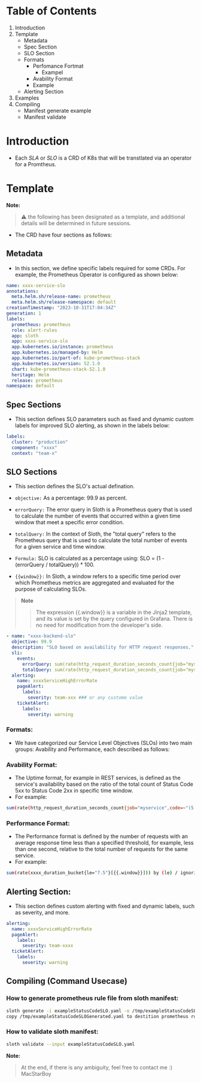 # Table of Contents
1. Introduction
2. Template
   - Metadata
   - Spec Section
   - SLO Section
   - Formats
     - Perfomance Fortmat
       - Exampel
     - Avability Format
      - Example
   - Alerting Section
3. Examples
4. Compiling 
   - Manifest generate example
   - Manifest validate


# Introduction
* Each *SLA* or *SLO* is a CRD of K8s that will be transtlated via an operator for a Promtheus.

# Template
**Note:**
> :warning: the following has been designated as a template, and additional details will be determined in future sessions.
* The CRD have four sections as follows:

## Metadata
* In this section, we define specific labels required for some CRDs. For example, the Prometheus Operator is configured as shown below:
```yaml
name: xxxx-service-slo
annotations:
  meta.helm.sh/release-name: prometheus
  meta.helm.sh/release-namespace: default
creationTimestamp: "2023-10-31T17:04:34Z"
generation: 1
labels:
  prometheus: prometheus
  role: alert-rules
  app: sloth
  app: xxxx-service-slo
  app.kubernetes.io/instance: prometheus
  app.kubernetes.io/managed-by: Helm
  app.kubernetes.io/part-of: kube-prometheus-stack
  app.kubernetes.io/version: 52.1.0
  chart: kube-prometheus-stack-52.1.0
  heritage: Helm
  release: prometheus
namespace: default
```

## Spec Sections
* This section defines SLO parameters such as fixed and dynamic custom labels for improved SLO alerting, as shown in the labels below:
```yaml
labels:
  cluster: "production"
  component: "xxxx"
  context: "team-x"
```

## SLO Sections
* This section defines the SLO's actual defination.

* `objective:` As a percentage: 99.9 as percent. 
* `errorQuery:` The error query in Sloth is a Prometheus query that is used to calculate the number of events that occurred within a given time window that meet a specific error condition.
* `totalQuery:` In the context of Sloth, the "total query" refers to the Prometheus query that is used to calculate the total number of events for a given service and time window.
* `Formula:` SLO is calculated as a percentage using: SLO = (1 - (errorQuery / totalQuery)) * 100.
* `{{window}}:` In Sloth, a window refers to a specific time period over which Prometheus metrics are aggregated and evaluated for the purpose of calculating SLOs.
>**Note**
>> The expression {{.window}} is a variable in the Jinja2 template, and its value is set by the query configured in Grafana. There is no need for modification from the developer's side.

```yaml
- name: "xxxx-backend-slo"
  objective: 99.9
  description: "SLO based on availability for HTTP request responses."
  sli:
    events:
      errorQuery: sum(rate(http_request_duration_seconds_count{job="myservice",code=~"(5..|401)"}[{{.window}}]))
      totalQuery: sum(rate(http_request_duration_seconds_count{job="myservice"}[{{.window}}]))
  alerting:
    name: xxxxServiceHighErrorRate
    pageAlert:
      labels:
        severity: team-xxx ### or any custome value
    ticketAlert:
      labels:
        severity: warning
```

### Formats:
* We have categorized our Service Level Objectives (SLOs) into two main groups: Avability and Performance, each described as follows:
### Avability Format:
* The Uptime format, for example in REST services, is defined as the service's availability based on the ratio of the total count of Status Code 5xx to Status Code 2xx in specific time window.
* For example: 
```bash
sum(rate(http_request_duration_seconds_count{job="myservice",code=~"(5..|401)"}[{{.window}}]))/sum(rate(http_request_duration_seconds_count{job="myservice"}[{{.window}}]))
```
### Performance Format:
* The Performance format is defined by the number of requests with an average response time less than a specified threshold, for example, less than one second, relative to the total number of requests for the same service.
* For example: 
```bash
sum(rate(xxxx_duration_bucket{le="7.5"}[{{.window}}])) by (le) / ignoring(le) sum(rate(xxxx_duration_count[{{.window}}]))
```
## Alerting Section:
* This section defines custom alerting with fixed and dynamic labels, such as severity, and more.

```yaml
alerting:
  name: xxxxServiceHighErrorRate
  pageAlert:
    labels:
      severity: team-xxxx
  ticketAlert:
    labels:
      severity: warning
```
## Compiling (Command Usecase)
### How to generate prometheus rule file from sloth manifest:
```bash 
sloth generate -i exampleStatusCodeSLO.yaml -o /tmp/exampleStatusCodeSLOGenerated.yaml
copy /tmp/exampleStatusCodeSLOGenerated.yaml to destition prometheus rules.d
```
### How to validate sloth manifest:
```bash
sloth validate --input exampleStatusCodeSLO.yaml
```
**Note:**
> At the end, if there is any ambiguity, feel free to contact me :)
> MacStarBoy
